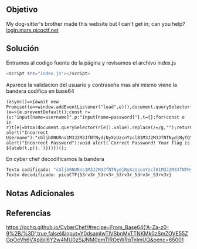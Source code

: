 ## Objetivo
My dog-sitter's brother made this website but I can't get in; can you help?[login.mars.picoctf.net](https://login.mars.picoctf.net/)
## Solución
Entramos al codigo fuente de la página  y revisamos el archivo index.js
```bash
<script src="index.js"></script>
```
Aparece la validacion del usuario y contraseña mas ahí mismo viene la bandera codifica en base64
```
(async()=>{await new Promise((e=>window.addEventListener("load",e))),document.querySelector("form").addEventListener("submit",(e=>{e.preventDefault();const r={u:"input[name=username]",p:"input[name=password]"},t={};for(const e in r)t[e]=btoa(document.querySelector(r[e]).value).replace(/=/g,"");return"YWRtaW4"!==t.u?alert("Incorrect Username"):"cGljb0NURns1M3J2M3JfNTNydjNyXzUzcnYzcl81M3J2M3JfNTNydjNyfQ"!==t.p?alert("Incorrect Password"):void alert(`Correct Password! Your flag is ${atob(t.p)}.`)}))})();
```

En cyber chef decodificamos la bandera
```bash
Texto codificado: "cGljb0NURns1M3J2M3JfNTNydjNyXzUzcnYzcl81M3J2M3JfNTNydjNyfQ"
Texto decodificado: picoCTF{53rv3r_53rv3r_53rv3r_53rv3r_53rv3r}
```

## Notas Adicionales
## Referencias
https://gchq.github.io/CyberChef/#recipe=From_Base64('A-Za-z0-9%2B/%3D',true,false)&input=Y0dsamIwTlVSbnMxTTNKMk0zSmZOVE55ZGpOeVh6VXpjbll6Y2w4MU0zSjJNM0pmTlROeWRqTnlmUQ&oenc=65001